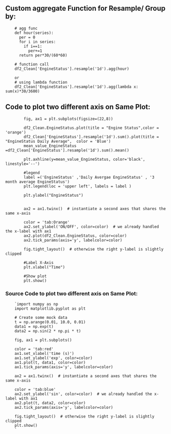 ## Custom aggregate Function for Resample/ Group by:
        # agg func
        def hour(series):
          per = 0
          for i in series:
            if i==1:
              per+=1
          return per*30/(60*60)
        
        # function call
        df2_Clean['EngineStatus'].resample('1d').agg(hour)
        
        or
        # using lambda function
        df2_Clean['EngineStatus'].resample('1d').agg(lambda x: sum(x)*30/3600)

## Code to plot two different axis on Same Plot:

            fig, ax1 = plt.subplots(figsize=(22,8))

            df2_Clean.EngineStatus.plot(title = "Engine Status",color = 'orange')
            df2_Clean['EngineStatus'].resample('1d').sum().plot(title = "EngineStatus Daily Average",  color = 'Blue')
            mean_value_EngineStatus =df2_Clean['EngineStatus'].resample('1d').sum().mean()

            plt.axhline(y=mean_value_EngineStatus, color='black', linestyle='--')

            #legend
            label =('EngineStatus' ,'Daily Avergae EngineStatus' , '3 month average EngineStatus')
            plt.legend(loc = 'upper left', labels = label )

            plt.ylabel("EngineStatus")


            ax2 = ax1.twinx()  # instantiate a second axes that shares the same x-axis

            color = 'tab:Orange'
            ax2.set_ylabel('ON/OFF', color=color)  # we already handled the x-label with ax1
            ax2.plot(df2_Clean.EngineStatus, color=color)
            ax2.tick_params(axis='y', labelcolor=color)

            fig.tight_layout()  # otherwise the right y-label is slightly clipped

            #Label X-Axis
            plt.xlabel("Time")

            #Show plot
            plt.show()



### Source Code to plot two different axis on Same Plot:

        `import numpy as np
        import matplotlib.pyplot as plt

        # Create some mock data
        t = np.arange(0.01, 10.0, 0.01)
        data1 = np.exp(t)
        data2 = np.sin(2 * np.pi * t)

        fig, ax1 = plt.subplots()

        color = 'tab:red'
        ax1.set_xlabel('time (s)')
        ax1.set_ylabel('exp', color=color)
        ax1.plot(t, data1, color=color)
        ax1.tick_params(axis='y', labelcolor=color)

        ax2 = ax1.twinx()  # instantiate a second axes that shares the same x-axis

        color = 'tab:blue'
        ax2.set_ylabel('sin', color=color)  # we already handled the x-label with ax1
        ax2.plot(t, data2, color=color)
        ax2.tick_params(axis='y', labelcolor=color)

        fig.tight_layout()  # otherwise the right y-label is slightly clipped
        plt.show()
        `
